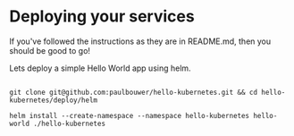# Deploying your services

If you've followed the instructions as they are in README.md, then you should be good to go!

Lets deploy a simple Hello World app using helm.

```shell

git clone git@github.com:paulbouwer/hello-kubernetes.git && cd hello-kubernetes/deploy/helm

helm install --create-namespace --namespace hello-kubernetes hello-world ./hello-kubernetes

```
